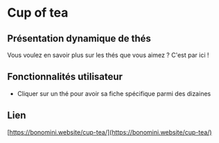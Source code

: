 # Cup of tea

## Présentation dynamique de thés

Vous voulez en savoir plus sur les thés que vous aimez ? C'est par ici !

## Fonctionnalités utilisateur

- Cliquer sur un thé pour avoir sa fiche spécifique parmi des dizaines

## Lien

[https://bonomini.website/cup-tea/](https://bonomini.website/cup-tea/)
